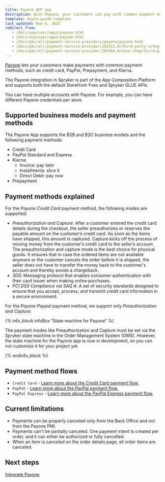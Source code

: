 ```yaml
---
title: Payone ACP app
description: With Payone, your customers can pay with common payment methods, such as credit card, PayPal, Prepayment and Klarna.
template: howto-guide-template
last_updated: Now 8, 2024
redirect_from:
   - /docs/aop/user/apps/payone.html
   - /docs/acp/user/apps/payone.html
   - /docs/pbc/all/payment-service-providers/payone/payone.html
   - /docs/pbc/all/payment-service-provider/202311.0/third-party-integrations/payone/integration-in-the-back-office/payone-integration-in-the-back-office.html
   - /docs/pbc/all/payment-service-provider/202404.0/base-shop/third-party-integrations/payone/integration-in-the-back-office/payone-integration-in-the-back-office.html
---
```


[Payone](https://www.payone.com/DE-en?ref=spryker-documentation) lets your customers make payments with common payment methods, such as credit card, PayPal, Prepayment, and Klarna.

The Payone integration in Spryker is part of the App Composition Platform and supports both the default Storefront Yves and Spryker GLUE APIs.

You can have multiple accounts with Payone. For example, you can have different Payone credentials per store.

## Supported business models and payment methods

The Payone App supports the B2B and B2C business models and the following payment methods:

* Credit Card
* PayPal Standard and Express
* Klarna:
  * Invoice: pay later
  * Installments: slice it
  * Direct Debit: pay now
* Prepayment

## Payment methods explained

For the *Payone Credit Card* payment method, the following modes are supported:

- *Preauthorization and Capture*: After a customer entered the credit card details during the checkout, the seller preauthorizes or reserves the payable amount on the customer’s credit card. As soon as the items have shipped, this amount is captured. Capture kicks off the process of moving money from the customer’s credit card to the seller’s account. The preauthorization and capture mode is the best choice for physical goods. It ensures that in case the ordered items are not available anymore or the customer cancels the order before it is shipped, the seller does not have to transfer the money back to the customer's account and thereby avoids a chargeback.
- *3DS*: Messaging protocol that enables consumer authentication with their card issuer when making online purchases.
- *PCI DSS Compliance via SAQ A*: A set of security standards designed to ensure that you accept, process, and transmit credit card information in a secure environment.

For the *Payone Paypal* payment method, we support only *Preauthorization and Capture*.

{% info_block infoBox "State machine for Payone" %}

The payment modes like Preauthorization and Capture must be set via the Spryker state machine in the Order Management System (OMS). However, the state machine for the Payone app is now in development, so you can not customize it for your project yet.

{% endinfo_block %}

## Payment method flows

* `Credit Card` - [Learn more about the Credit Card payment flow.](/docs/pbc/all/payment-service-provider/{{page.version}}/base-shop/third-party-integrations/payone/app-composition-platform-integration/payment-method-flows/credit-card.html)
* `PayPal` - [Learn more about the PayPal payment flow.](/docs/pbc/all/payment-service-provider/{{page.version}}/base-shop/third-party-integrations/payone/app-composition-platform-integration/payment-method-flows/pay-pal.html)
* `PayPal Express` - [Learn more about the PayPal Express payment flow.](/docs/pbc/all/payment-service-provider/{{page.version}}/base-shop/third-party-integrations/payone/app-composition-platform-integration/payment-method-flows/pay-pal-express.html)


## Current limitations

- Payments can be properly canceled only from the Back Office and not from the Payone PMI.
- Payments can't be partially canceled. One payment intent is created per order, and it can either be authorized or fully cancelled.
- When an item is canceled on the order details page, all order items are canceled.

## Next steps

[Integrate Payone](/docs/pbc/all/payment-service-provider/{{page.version}}/base-shop/third-party-integrations/payone/app-composition-platform-integration/integrate-payone.html)
